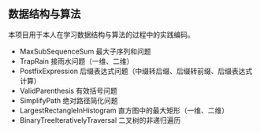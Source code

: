 ## 数据结构与算法

本项目用于本人在学习数据结构与算法的过程中的实践编码。

- MaxSubSequenceSum  最大子序列和问题
- TrapRain 接雨水问题（一维、二维）
- PostfixExpression  后缀表达式问题（中缀转后缀、后缀转前缀、后缀表达式计算）
- ValidParenthesis  有效括号问题
- SimplifyPath 绝对路径简化问题
- LargestRectangleInHistogram 直方图中的最大矩形（一维、二维）
- BinaryTreeIterativelyTraversal 二叉树的非递归遍历